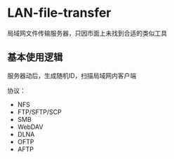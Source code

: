 # LAN-file-transfer
局域网文件传输服务器，只因市面上未找到合适的类似工具

## 基本使用逻辑
服务器动后，生成随机ID，扫描局域网内客户端

协议：
- NFS
- FTP/SFTP/SCP
- SMB
- WebDAV
- DLNA
- OFTP
- AFTP

